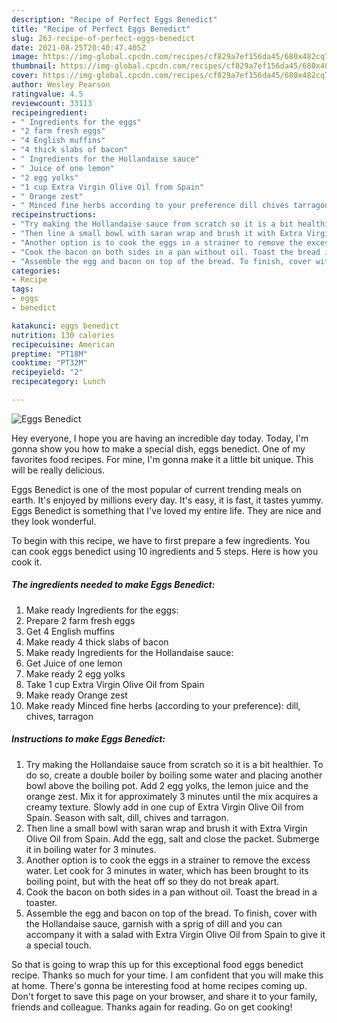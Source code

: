 ```yaml
---
description: "Recipe of Perfect Eggs Benedict"
title: "Recipe of Perfect Eggs Benedict"
slug: 263-recipe-of-perfect-eggs-benedict
date: 2021-08-25T20:40:47.405Z
image: https://img-global.cpcdn.com/recipes/cf829a7ef156da45/680x482cq70/eggs-benedict-recipe-main-photo.jpg
thumbnail: https://img-global.cpcdn.com/recipes/cf829a7ef156da45/680x482cq70/eggs-benedict-recipe-main-photo.jpg
cover: https://img-global.cpcdn.com/recipes/cf829a7ef156da45/680x482cq70/eggs-benedict-recipe-main-photo.jpg
author: Wesley Pearson
ratingvalue: 4.5
reviewcount: 33113
recipeingredient:
- " Ingredients for the eggs"
- "2 farm fresh eggs"
- "4 English muffins"
- "4 thick slabs of bacon"
- " Ingredients for the Hollandaise sauce"
- " Juice of one lemon"
- "2 egg yolks"
- "1 cup Extra Virgin Olive Oil from Spain"
- " Orange zest"
- " Minced fine herbs according to your preference dill chives tarragon"
recipeinstructions:
- "Try making the Hollandaise sauce from scratch so it is a bit healthier. To do so, create a double boiler by boiling some water and placing another bowl above the boiling pot. Add 2 egg yolks, the lemon juice and the orange zest. Mix it for approximately 3 minutes until the mix acquires a creamy texture. Slowly add in one cup of Extra Virgin Olive Oil from Spain. Season with salt, dill, chives and tarragon."
- "Then line a small bowl with saran wrap and brush it with Extra Virgin Olive Oil from Spain. Add the egg, salt and close the packet. Submerge it in boiling water for 3 minutes."
- "Another option is to cook the eggs in a strainer to remove the excess water. Let cook for 3 minutes in water, which has been brought to its boiling point, but with the heat off so they do not break apart."
- "Cook the bacon on both sides in a pan without oil. Toast the bread in a toaster."
- "Assemble the egg and bacon on top of the bread. To finish, cover with the Hollandaise sauce, garnish with a sprig of dill and you can accompany it with a salad with Extra Virgin Olive Oil from Spain to give it a special touch."
categories:
- Recipe
tags:
- eggs
- benedict

katakunci: eggs benedict 
nutrition: 130 calories
recipecuisine: American
preptime: "PT18M"
cooktime: "PT32M"
recipeyield: "2"
recipecategory: Lunch

---
```



![Eggs Benedict](https://img-global.cpcdn.com/recipes/cf829a7ef156da45/680x482cq70/eggs-benedict-recipe-main-photo.jpg)

Hey everyone, I hope you are having an incredible day today. Today, I'm gonna show you how to make a special dish, eggs benedict. One of my favorites food recipes. For mine, I'm gonna make it a little bit unique. This will be really delicious.



Eggs Benedict is one of the most popular of current trending meals on earth. It's enjoyed by millions every day. It's easy, it is fast, it tastes yummy. Eggs Benedict is something that I've loved my entire life. They are nice and they look wonderful.


To begin with this recipe, we have to first prepare a few ingredients. You can cook eggs benedict using 10 ingredients and 5 steps. Here is how you cook it.

<!--inarticleads1-->

##### The ingredients needed to make Eggs Benedict:

1. Make ready  Ingredients for the eggs:
1. Prepare 2 farm fresh eggs
1. Get 4 English muffins
1. Make ready 4 thick slabs of bacon
1. Make ready  Ingredients for the Hollandaise sauce:
1. Get  Juice of one lemon
1. Make ready 2 egg yolks
1. Take 1 cup Extra Virgin Olive Oil from Spain
1. Make ready  Orange zest
1. Make ready  Minced fine herbs (according to your preference): dill, chives, tarragon




<!--inarticleads2-->

##### Instructions to make Eggs Benedict:

1. Try making the Hollandaise sauce from scratch so it is a bit healthier. To do so, create a double boiler by boiling some water and placing another bowl above the boiling pot. Add 2 egg yolks, the lemon juice and the orange zest. Mix it for approximately 3 minutes until the mix acquires a creamy texture. Slowly add in one cup of Extra Virgin Olive Oil from Spain. Season with salt, dill, chives and tarragon.
1. Then line a small bowl with saran wrap and brush it with Extra Virgin Olive Oil from Spain. Add the egg, salt and close the packet. Submerge it in boiling water for 3 minutes.
1. Another option is to cook the eggs in a strainer to remove the excess water. Let cook for 3 minutes in water, which has been brought to its boiling point, but with the heat off so they do not break apart.
1. Cook the bacon on both sides in a pan without oil. Toast the bread in a toaster.
1. Assemble the egg and bacon on top of the bread. To finish, cover with the Hollandaise sauce, garnish with a sprig of dill and you can accompany it with a salad with Extra Virgin Olive Oil from Spain to give it a special touch.




So that is going to wrap this up for this exceptional food eggs benedict recipe. Thanks so much for your time. I am confident that you will make this at home. There's gonna be interesting food at home recipes coming up. Don't forget to save this page on your browser, and share it to your family, friends and colleague. Thanks again for reading. Go on get cooking!
